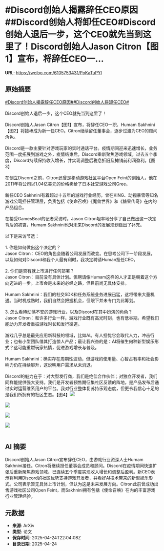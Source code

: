 # #Discord创始人揭露辞任CEO原因##Discord创始人将卸任CEO#Discord创始人退后一步，这个CEO就先当到这里了！Discord创始人Jason Citron【图1】宣布，将辞任CEO一...

**URL**: https://weibo.com/6105753431/PoKaTuPYI

## 原始摘要

<a href="https://m.weibo.cn/search?containerid=231522type%3D1%26t%3D10%26q%3D%23Discord%E5%88%9B%E5%A7%8B%E4%BA%BA%E6%8F%AD%E9%9C%B2%E8%BE%9E%E4%BB%BBCEO%E5%8E%9F%E5%9B%A0%23&amp;extparam=%23Discord%E5%88%9B%E5%A7%8B%E4%BA%BA%E6%8F%AD%E9%9C%B2%E8%BE%9E%E4%BB%BBCEO%E5%8E%9F%E5%9B%A0%23" data-hide=""><span class="surl-text">#Discord创始人揭露辞任CEO原因#</span></a><a href="https://m.weibo.cn/search?containerid=231522type%3D1%26t%3D10%26q%3D%23Discord%E5%88%9B%E5%A7%8B%E4%BA%BA%E5%B0%86%E5%8D%B8%E4%BB%BBCEO%23&amp;extparam=%23Discord%E5%88%9B%E5%A7%8B%E4%BA%BA%E5%B0%86%E5%8D%B8%E4%BB%BBCEO%23" data-hide=""><span class="surl-text">#Discord创始人将卸任CEO#</span></a><br><br>Discord创始人退后一步，这个CEO就先当到这里了！<br><br>Discord创始人Jason Citron【图1】宣布，将辞任CEO一职，Humam Sakhnini【图2】将接棒成为新一任CEO。Citron继续留任董事会，逐步过渡为CEO的顾问角色。<br><br>Discord是一款主要针对游戏玩家的实时通话平台。疫情期间迎来迅速增长，业务范围一度拓展到游戏之外，疫情结束后，Discord重新聚焦游戏领域。过去五个季度，Discord持续保持收入增长，并实现调整后税息折旧及摊销前利润盈利。【图3】<br><br>在创立Discord之前，Citron还曾是移动游戏社区平台Open Feint的创始人，他在2011年将公司以1.04亿美元的价格卖给了日本社交游戏公司Gree。<br><br>新任CEO Sakhnini有着超过十五年的游戏行业经历，曾在KING、动视暴雪等知名游戏公司担任管理层，负责包括《使命召唤》《魔兽世界》和《糖果传奇》在内的产品组合。<br><br>在接受GamesBeat的记者采访时，Jason Citron坦率地分享了自己做出这一决定背后的初衷，Humam Sakhnini也对未来Discord的发展规划做出了补充。<br><br>以下是采访节选：<br><br>1. 你是如何做出这个决定的？<br>Jason Citron：CEO的角色会随着公司发展而改变。在思考公司下一阶段发展，以及如何对Discord和我个人最有利时，我决定聘请Human担任CEO。<br><br>2. 你们是否有就上市进行任何部署？<br>Jason Citron：目前没有具体计划。但聘请像Humam这样的人才正是朝着这个方向迈进的一步。上市会是未来的必经之路，但目前尚无具体安排。<br><br>Humam Sakhnini：我们的社交SDK和任务系统业务进展迅猛，这将带来大量机遇。当时机成熟时，我们自然会把握机会，但眼下并未专门为此筹划。<br><br>3. 怎么看待动荡不安的游戏行业，以及Discord在其中扮演的角色？<br>Jason Citron：和许多行业一样，游戏行业既有高光时刻，也有低谷期。希望我们能助力开发者重振游戏时长和发行渠道。<br><br>游戏几乎总是最先应用新科技的领域，比如AI。有人担忧它会取代人力，冲击行业；也有小型团队借其打造惊人产品；最让我兴奋的是：AI将催生何种新型娱乐形式？这可能重燃玩家热情，促进游戏增长与普及。<br><br>Humam Sakhnini：确实存在周期性波动，但游戏的使用量、心智占有率和社会影响力仍在持续攀升，这说明用户需求从未消退。<br><br>Discord的魅力在于：对大型发行商，我们是绝佳合作伙伴；对独立开发者，我们同样能提供强大支持。我们是开发者预售期征集社区反馈的阵地，是产品发布后通过实时运营维系用户的平台。我对行业整体复苏持乐观态度，但更令我信心十足的是我们所拥有的社区生态。【图4】<img style="" src="https://tvax2.sinaimg.cn/large/006Fd7o3gy1i0rx18wgpxj30m80xc7d6.jpg" referrerpolicy="no-referrer"><br><br><img style="" src="https://tvax3.sinaimg.cn/large/006Fd7o3gy1i0rx1fn8idj30m80xcar2.jpg" referrerpolicy="no-referrer"><br><br><img style="" src="https://tvax2.sinaimg.cn/large/006Fd7o3gy1i0rx1i0utzj30xc0iqdlz.jpg" referrerpolicy="no-referrer"><br><br><img style="" src="https://tvax2.sinaimg.cn/large/006Fd7o3gy1i0rx1ol8drj30xc0p0wy0.jpg" referrerpolicy="no-referrer"><br><br>

## AI 摘要

Discord创始人Jason Citron宣布辞任CEO，由游戏行业资深人士Humam Sakhnini接任。Citron将继续担任董事会成员和顾问。Discord在疫情期间快速扩张后重新聚焦游戏领域，已连续五个季度实现收入增长和调整后盈利。新CEO表示将利用Discord的社区优势支持游戏开发者，并看好AI技术带来的新型娱乐形式。公司表示暂无具体上市计划，但认为这是未来发展方向。Citron此前曾成功出售游戏社区公司Open Feint，而Sakhnini拥有包括《使命召唤》在内的丰富游戏行业管理经验。

## 元数据

- **来源**: ArXiv
- **类型**: 论文
- **保存时间**: 2025-04-24T22:04:08Z
- **目录日期**: 2025-04-24
